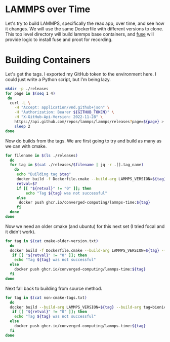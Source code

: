 # LAMMPS over Time

Let's try to build LAMMPS, specifically the reax app, over time, and see how it changes.
We will use the same Dockerfile with different versions to clone. This top level directory will
build lammps base containers, and [fuse](fuse) will provide logic to install fuse and proot
for recording.

# Building Containers

Let's get the tags. I exported my GitHub token to the environment here.
I could just write a Python script, but I'm being lazy.

```bash
mkdir -p ./releases
for page in $(seq 1 4)
 do
  curl -L \
    -H "Accept: application/vnd.github+json" \
    -H "Authorization: Bearer ${GITHUB_TOKEN}" \
    -H "X-GitHub-Api-Version: 2022-11-28" \
    https://api.github.com/repos/lammps/lammps/releases?page=${page} > releases/${page}.json
    sleep 2
done
```

Now do builds from the tags. We are first going to try and build as many as we can with cmake.

```bash
for filename in $(ls ./releases)
  do
  for tag in $(cat ./releases/$filename | jq -r .[].tag_name)
    do
     echo "Building tag $tag"
     docker build -f Dockerfile.cmake --build-arg LAMMPS_VERSION=${tag} -t ghcr.io/converged-computing/lammps-time:${tag} .
     retval=$?
     if [[ "${retval}" != "0" ]]; then
         echo "Tag ${tag} was not successful"     
     else
      docker push ghcr.io/converged-computing/lammps-time:${tag}
     fi
  done
done
```

Now we need an older cmake (and ubuntu) for this next set (I tried focal and it didn't work).

```bash
for tag in $(cat cmake-older-version.txt)
  do
  docker build -f Dockerfile.cmake --build-arg LAMMPS_VERSION=${tag} --build-arg tag=bionic -t ghcr.io/converged-computing/lammps-time:${tag} .
   if [[ "${retval}" != "0" ]]; then
    echo "Tag ${tag} was not successful"     
  else
    docker push ghcr.io/converged-computing/lammps-time:${tag}
  fi
done
```

Next fall back to building from source method.

```bash
for tag in $(cat non-cmake-tags.txt)
  do
  docker build --build-arg LAMMPS_VERSION=${tag} --build-arg tag=bionic -t ghcr.io/converged-computing/lammps-time:${tag} .
   if [[ "${retval}" != "0" ]]; then
    echo "Tag ${tag} was not successful"     
  else
    docker push ghcr.io/converged-computing/lammps-time:${tag}
  fi
done
```

